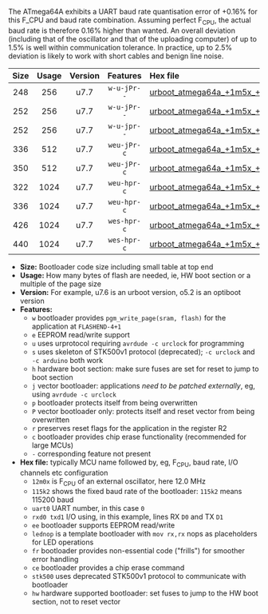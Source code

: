 The ATmega64A exhibits a UART baud rate quantisation error of +0.16% for this F_CPU and baud rate combination. Assuming perfect F<sub>CPU</sub>, the actual baud rate is therefore 0.16% higher than wanted. An overall deviation (including that of the oscillator and that of the uploading computer) of up to 1.5% is well within communication tolerance. In practice, up to 2.5% deviation is likely to work with short cables and benign line noise.

|Size|Usage|Version|Features|Hex file|
|:-:|:-:|:-:|:-:|:--|
|248|256|u7.7|`w-u-jPr--`|[urboot_atmega64a_+1m5x_++14k4_uart1_rxd2_txd3_lednop.hex](https://raw.githubusercontent.com/stefanrueger/urboot.hex/main/mcus/atmega64a/external_oscillator/fcpu_+1m5x/br_++14k4/urboot_atmega64a_+1m5x_++14k4_uart1_rxd2_txd3_lednop.hex)|
|252|256|u7.7|`w-u-jPr--`|[urboot_atmega64a_+1m5x_++14k4_uart0_rxe0_txe1_lednop_fr.hex](https://raw.githubusercontent.com/stefanrueger/urboot.hex/main/mcus/atmega64a/external_oscillator/fcpu_+1m5x/br_++14k4/urboot_atmega64a_+1m5x_++14k4_uart0_rxe0_txe1_lednop_fr.hex)|
|252|256|u7.7|`w-u-jpr--`|[urboot_atmega64a_+1m5x_++14k4_uart1_rxd2_txd3_lednop_fr.hex](https://raw.githubusercontent.com/stefanrueger/urboot.hex/main/mcus/atmega64a/external_oscillator/fcpu_+1m5x/br_++14k4/urboot_atmega64a_+1m5x_++14k4_uart1_rxd2_txd3_lednop_fr.hex)|
|336|512|u7.7|`weu-jPr-c`|[urboot_atmega64a_+1m5x_++14k4_uart0_rxe0_txe1_ee_lednop_fr_ce.hex](https://raw.githubusercontent.com/stefanrueger/urboot.hex/main/mcus/atmega64a/external_oscillator/fcpu_+1m5x/br_++14k4/urboot_atmega64a_+1m5x_++14k4_uart0_rxe0_txe1_ee_lednop_fr_ce.hex)|
|350|512|u7.7|`weu-jPr-c`|[urboot_atmega64a_+1m5x_++14k4_uart1_rxd2_txd3_ee_lednop_fr_ce.hex](https://raw.githubusercontent.com/stefanrueger/urboot.hex/main/mcus/atmega64a/external_oscillator/fcpu_+1m5x/br_++14k4/urboot_atmega64a_+1m5x_++14k4_uart1_rxd2_txd3_ee_lednop_fr_ce.hex)|
|322|1024|u7.7|`weu-hpr-c`|[urboot_atmega64a_+1m5x_++14k4_uart0_rxe0_txe1_ee_lednop_fr_ce_hw.hex](https://raw.githubusercontent.com/stefanrueger/urboot.hex/main/mcus/atmega64a/external_oscillator/fcpu_+1m5x/br_++14k4/urboot_atmega64a_+1m5x_++14k4_uart0_rxe0_txe1_ee_lednop_fr_ce_hw.hex)|
|336|1024|u7.7|`weu-hpr-c`|[urboot_atmega64a_+1m5x_++14k4_uart1_rxd2_txd3_ee_lednop_fr_ce_hw.hex](https://raw.githubusercontent.com/stefanrueger/urboot.hex/main/mcus/atmega64a/external_oscillator/fcpu_+1m5x/br_++14k4/urboot_atmega64a_+1m5x_++14k4_uart1_rxd2_txd3_ee_lednop_fr_ce_hw.hex)|
|426|1024|u7.7|`wes-hpr-c`|[urboot_atmega64a_+1m5x_++14k4_uart0_rxe0_txe1_ee_lednop_fr_ce_stk500_hw.hex](https://raw.githubusercontent.com/stefanrueger/urboot.hex/main/mcus/atmega64a/external_oscillator/fcpu_+1m5x/br_++14k4/urboot_atmega64a_+1m5x_++14k4_uart0_rxe0_txe1_ee_lednop_fr_ce_stk500_hw.hex)|
|440|1024|u7.7|`wes-hpr-c`|[urboot_atmega64a_+1m5x_++14k4_uart1_rxd2_txd3_ee_lednop_fr_ce_stk500_hw.hex](https://raw.githubusercontent.com/stefanrueger/urboot.hex/main/mcus/atmega64a/external_oscillator/fcpu_+1m5x/br_++14k4/urboot_atmega64a_+1m5x_++14k4_uart1_rxd2_txd3_ee_lednop_fr_ce_stk500_hw.hex)|

- **Size:** Bootloader code size including small table at top end
- **Usage:** How many bytes of flash are needed, ie, HW boot section or a multiple of the page size
- **Version:** For example, u7.6 is an urboot version, o5.2 is an optiboot version
- **Features:**
  + `w` bootloader provides `pgm_write_page(sram, flash)` for the application at `FLASHEND-4+1`
  + `e` EEPROM read/write support
  + `u` uses urprotocol requiring `avrdude -c urclock` for programming
  + `s` uses skeleton of STK500v1 protocol (deprecated); `-c urclock` and `-c arduino` both work
  + `h` hardware boot section: make sure fuses are set for reset to jump to boot section
  + `j` vector bootloader: applications *need to be patched externally*, eg, using `avrdude -c urclock`
  + `p` bootloader protects itself from being overwritten
  + `P` vector bootloader only: protects itself and reset vector from being overwritten
  + `r` preserves reset flags for the application in the register R2
  + `c` bootloader provides chip erase functionality (recommended for large MCUs)
  + `-` corresponding feature not present
- **Hex file:** typically MCU name followed by, eg, F<sub>CPU</sub>, baud rate, I/O channels etc configuration
  + `12m0x` is F<sub>CPU</sub> of an external oscillator, here 12.0 MHz
  + `115k2` shows the fixed baud rate of the bootloader: `115k2` means 115200 baud
  + `uart0` UART number, in this case `0`
  + `rxd0 txd1` I/O using, in this example, lines RX `D0` and TX `D1`
  + `ee` bootloader supports EEPROM read/write
  + `lednop` is a template bootloader with `mov rx,rx` nops as placeholders for LED operations
  + `fr` bootloader provides non-essential code ("frills") for smoother error handling
  + `ce` bootloader provides a chip erase command
  + `stk500` uses deprecated STK500v1 protocol to communicate with bootloader
  + `hw` hardware supported bootloader: set fuses to jump to the HW boot section, not to reset vector
